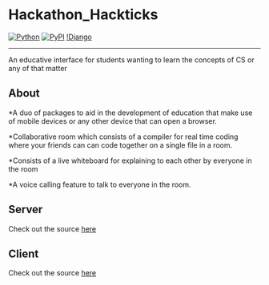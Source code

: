 # Hackathon_Hackticks

[![Python](https://img.shields.io/pypi/pyversions/tensorflow.svg?style=plastic)](https://badge.fury.io/py/tensorflow)
[![PyPI](https://badge.fury.io/py/tensorflow.svg)](https://badge.fury.io/py/tensorflow)
[!Django](https://img.shields.io/pypi/djversions/djangorestframework)
<hr>

An educative interface for students wanting to learn the concepts of CS or any of that matter

## About

*A duo of packages to aid in the development of education that make use of mobile devices or any other device that can open a browser.

*Collaborative room which consists of a compiler for real time coding where your friends can can code together on a single file in a room.

*Consists of a live whiteboard for explaining to each other by everyone in the room

*A voice calling feature to talk to everyone in the room.

## Server

Check out the source [here](https://github.com/hkatkade/hackticks_backend)

## Client

Check out the source [here](https://github.com/mustankap/hackathon_Entropy)
